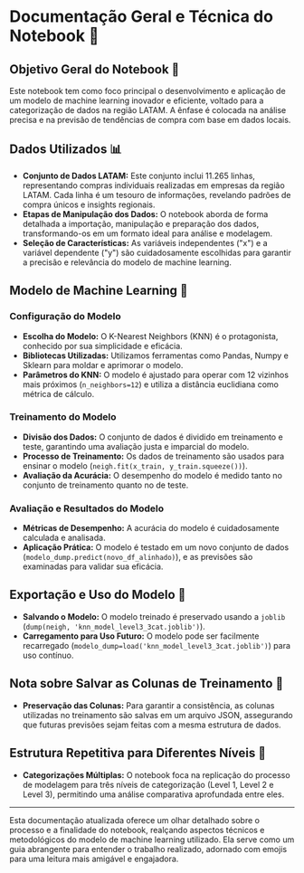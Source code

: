 
# Documentação Geral e Técnica do Notebook 📘

## Objetivo Geral do Notebook 🎯
Este notebook tem como foco principal o desenvolvimento e aplicação de um modelo de machine learning inovador e eficiente, voltado para a categorização de dados na região LATAM. A ênfase é colocada na análise precisa e na previsão de tendências de compra com base em dados locais.

## Dados Utilizados 📊
- **Conjunto de Dados LATAM:** Este conjunto inclui 11.265 linhas, representando compras individuais realizadas em empresas da região LATAM. Cada linha é um tesouro de informações, revelando padrões de compra únicos e insights regionais.
- **Etapas de Manipulação dos Dados:** O notebook aborda de forma detalhada a importação, manipulação e preparação dos dados, transformando-os em um formato ideal para análise e modelagem.
- **Seleção de Características:** As variáveis independentes ("x") e a variável dependente ("y") são cuidadosamente escolhidas para garantir a precisão e relevância do modelo de machine learning.

## Modelo de Machine Learning 🤖

### Configuração do Modelo
- **Escolha do Modelo:** O K-Nearest Neighbors (KNN) é o protagonista, conhecido por sua simplicidade e eficácia.
- **Bibliotecas Utilizadas:** Utilizamos ferramentas como Pandas, Numpy e Sklearn para moldar e aprimorar o modelo.
- **Parâmetros do KNN:** O modelo é ajustado para operar com 12 vizinhos mais próximos (`n_neighbors=12`) e utiliza a distância euclidiana como métrica de cálculo.

### Treinamento do Modelo
- **Divisão dos Dados:** O conjunto de dados é dividido em treinamento e teste, garantindo uma avaliação justa e imparcial do modelo.
- **Processo de Treinamento:** Os dados de treinamento são usados para ensinar o modelo (`neigh.fit(x_train, y_train.squeeze())`).
- **Avaliação da Acurácia:** O desempenho do modelo é medido tanto no conjunto de treinamento quanto no de teste.

### Avaliação e Resultados do Modelo
- **Métricas de Desempenho:** A acurácia do modelo é cuidadosamente calculada e analisada.
- **Aplicação Prática:** O modelo é testado em um novo conjunto de dados (`modelo_dump.predict(novo_df_alinhado)`), e as previsões são examinadas para validar sua eficácia.

## Exportação e Uso do Modelo 💾
- **Salvando o Modelo:** O modelo treinado é preservado usando a `joblib` (`dump(neigh, 'knn_model_level3_3cat.joblib')`).
- **Carregamento para Uso Futuro:** O modelo pode ser facilmente recarregado (`modelo_dump=load('knn_model_level3_3cat.joblib')`) para uso contínuo.

## Nota sobre Salvar as Colunas de Treinamento 📝
- **Preservação das Colunas:** Para garantir a consistência, as colunas utilizadas no treinamento são salvas em um arquivo JSON, assegurando que futuras previsões sejam feitas com a mesma estrutura de dados.

## Estrutura Repetitiva para Diferentes Níveis 🔁
- **Categorizações Múltiplas:** O notebook foca na replicação do processo de modelagem para três níveis de categorização (Level 1, Level 2 e Level 3), permitindo uma análise comparativa aprofundada entre eles.

---

Esta documentação atualizada oferece um olhar detalhado sobre o processo e a finalidade do notebook, realçando aspectos técnicos e metodológicos do modelo de machine learning utilizado. Ela serve como um guia abrangente para entender o trabalho realizado, adornado com emojis para uma leitura mais amigável e engajadora.